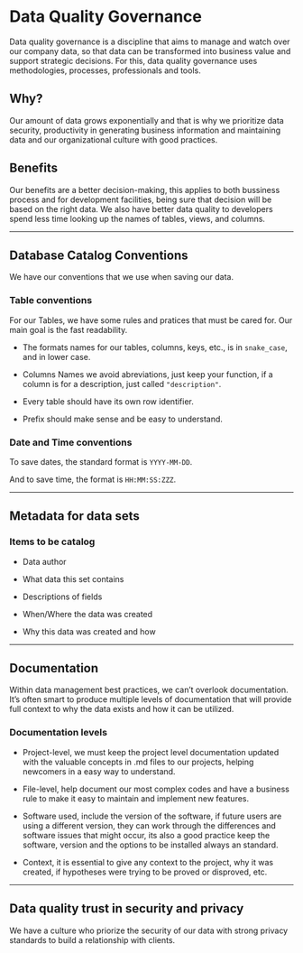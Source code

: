 # Data Quality Governance

Data quality governance is a discipline that aims to manage and watch over our company data, so that data can be transformed into business value and support strategic decisions. For this, data quality governance uses methodologies, processes, professionals and tools.

## Why?

Our amount of data grows exponentially and that is why we prioritize data security, productivity in generating business information and maintaining data and our organizational culture with good practices.

## Benefits

Our benefits are a better decision-making, this applies to both bussiness process and for development facilities, being sure that decision will be based on the right data. We also have better data quality to developers spend less time looking up the names of tables, views, and columns.

---

## Database Catalog Conventions

We have our conventions that we use when saving our data.

### Table conventions

For our Tables, we have some rules and pratices that must be cared for. Our main goal is the fast readability.

- The formats names for our tables, columns, keys, etc., is in `snake_case`, and in lower case.

- Columns Names we avoid abreviations, just keep your function, if a column is for a description, just called `"description"`.

- Every table should have its own row identifier.

- Prefix should make sense and be easy to understand.

### Date and Time conventions

To save dates, the standard format is `YYYY-MM-DD`.

And to save time, the format is `HH:MM:SS:ZZZ`.

---

## Metadata for data sets

### Items to be catalog

- Data author

- What data this set contains

- Descriptions of fields

- When/Where the data was created

- Why this data was created and how

---

## Documentation

Within data management best practices, we can’t overlook documentation. It’s often smart to produce multiple levels of documentation that will provide full context to why the data exists and how it can be utilized.

### Documentation levels

- Project-level, we must keep the project level documentation updated with the valuable concepts in .md files to our projects, helping newcomers in a easy way to understand.

- File-level, help document our most complex codes and have a business rule to make it easy to maintain and implement new features.

- Software used, include the version of the software, if future users are using a different version, they can work through the differences and software issues that might occur, its also a good practice keep the software, version and the options to be installed always an standard.

- Context, it is essential to give any context to the project, why it was created, if hypotheses were trying to be proved or disproved, etc.

---

## Data quality trust in security and privacy

We have a culture who priorize the security of our data with strong privacy standards to build a relationship with clients.
